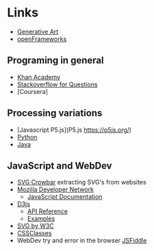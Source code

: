 # Links

* [Generative Art](https://github.com/kosmos/awesome-generative-art)
* [openFrameworks](https://www.youtube.com/watch?v=bmztlO9_Wvo)

## Programing in general

* [Khan Academy](https://www.khanacademy.org/computing/computer-programming)
* [Stackoverflow for Questions](http://stackoverflow.com/)
* [Coursera]

## Processing variations

* [Javascript P5.js](P5.js https://p5js.org/)
* [Python](http://py.processing.org/)
* [Java](http://processing.org/)


## JavaScript and WebDev

* [SVG Crowbar](https://nytimes.github.io/svg-crowbar/) extracting SVG's from websites
* [Mozilla Developer Network](https://developer.mozilla.org/en-US/)
    - [JavaScript Documentation](https://developer.mozilla.org/en-US/docs/Web/JavaScript)
* [D3js](https://d3js.org/)
    - [API Reference](https://github.com/d3/d3/blob/master/API.md)
    - [Examples](https://github.com/d3/d3/wiki/Gallery)
* [SVG by W3C](https://www.w3.org/TR/SVG/) 
* [CSSClasses](http://cssclass.es/materials/)
* WebDev try and error in the browser [JSFiddle](http://jsfiddle.net/)